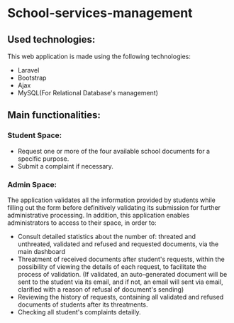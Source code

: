 # School-services-management

## Used technologies:

This web application is made using the following technologies: <br>
<ul>
  <li>Laravel</li>
  <li>Bootstrap</li>
  <li>Ajax</li>
  <li>MySQL(For Relational Database's management) </li>
</ul>

## Main functionalities:

### Student Space:

<ul>
  <li>Request one or more of the four available school documents for a specific purpose.</li>
  <li>Submit a complaint if necessary.</li>
</ul>

### Admin Space:

The application validates all the information provided by students while filling out the form before definitively validating its submission for further administrative processing. In addition, this application enables administrators to access to their space, in order to: <br>


<ul>
  <li>Consult detailed statistics about the number of: threated and unthreated, validated and refused and requested documents, via the main dashboard</li>
  <li>Threatment of received documents after student's requests, within the possibility of viewing the details of each request, to facilitate the process of validation. (If validated, an auto-generated document will be sent to the student via its email, and if not, an email will sent via email, clarified with a reason of refusal of document's sending) </li>
  <li>Reviewing the history of requests, containing all validated and refused documents of students after its threatments.</li>
  <li>Checking all student's complaints detailly.</li>
</ul>
<br>
